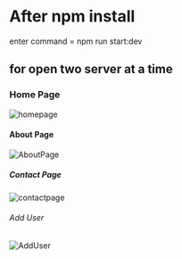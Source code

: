 
# After npm install

enter command =
npm run start:dev

## for open two server at a time

### Home Page

![homepage](https://user-images.githubusercontent.com/88920922/138142750-4731ba09-f0e4-4621-b369-292d71a84412.PNG)

#### About Page

![AboutPage](https://user-images.githubusercontent.com/88920922/138142583-3a91ca75-14c2-4851-a538-4a7e44fb5818.PNG)

##### Contact Page

![contactpage](https://user-images.githubusercontent.com/88920922/138142807-46cca022-f6b1-4c50-932c-547d745630b4.PNG)

###### Add User

![AddUser](https://user-images.githubusercontent.com/88920922/138142870-4d43138f-4605-4fd8-bc78-6a8263d179c6.PNG)
